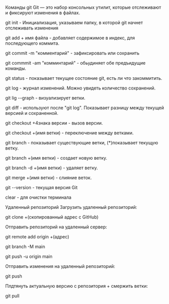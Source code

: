 Команды git
Git — это набор консольных утилит, которые отслеживают и фиксируют изменения в файлах.

git init - Инициализация, указываем папку, в которой git начнет отслеживать изменения

git add + имя файла - добавляет содержимое в индекс, для последующего коммита.

git commit -m "комментарий" - зафиксировать или сохранить

git commmit -am "комминтарий" - обьудиняет обе предъидущие команды.

git status - показывает текущее состояние git, есть ли что закоммитить.

git log - журнал изменений. Можно увидеть количество сохранений.

git lig --graph - визуализирует ветки.

git diff - используют после "git log". Показывает разницу между текущей версией и сохраненной.

git checkout +4знака версии - вызов версии.

git checkout +(имя ветки) - переключение между ветками.

git branch - показывает существующие ветки, (*)показывает текущую ветку.

git branch +(имя ветки) - создает новую ветку.

git branch -d +(имя ветки) - удаляет ветку.

git merge +(имя ветки) - слияние веток.

git --version - текущая версия Git

clear - для очистки терминала

Удаленный репозиторий
Загрузить удаленный репозиторий:

git clone +(cкопированный адрес с GitHub)

Отправить репозиторий на удаленный сервер:

git remote add origin +(адрес)

git branch -M main

git push -u origin main

Отправить изменения на удаленный репозиторий:

git push

Плдтянуть актуальную версию с репозитория + смержить ветки:

git pull



